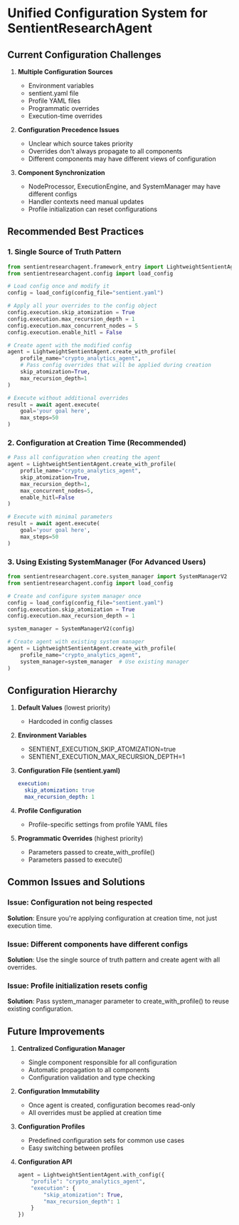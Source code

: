 # Unified Configuration System for SentientResearchAgent

## Current Configuration Challenges

1. **Multiple Configuration Sources**
   - Environment variables
   - sentient.yaml file
   - Profile YAML files
   - Programmatic overrides
   - Execution-time overrides

2. **Configuration Precedence Issues**
   - Unclear which source takes priority
   - Overrides don't always propagate to all components
   - Different components may have different views of configuration

3. **Component Synchronization**
   - NodeProcessor, ExecutionEngine, and SystemManager may have different configs
   - Handler contexts need manual updates
   - Profile initialization can reset configurations

## Recommended Best Practices

### 1. Single Source of Truth Pattern

```python
from sentientresearchagent.framework_entry import LightweightSentientAgent
from sentientresearchagent.config import load_config

# Load config once and modify it
config = load_config(config_file="sentient.yaml")

# Apply all your overrides to the config object
config.execution.skip_atomization = True
config.execution.max_recursion_depth = 1
config.execution.max_concurrent_nodes = 5
config.execution.enable_hitl = False

# Create agent with the modified config
agent = LightweightSentientAgent.create_with_profile(
    profile_name="crypto_analytics_agent",
    # Pass config overrides that will be applied during creation
    skip_atomization=True,
    max_recursion_depth=1
)

# Execute without additional overrides
result = await agent.execute(
    goal='your goal here',
    max_steps=50
)
```

### 2. Configuration at Creation Time (Recommended)

```python
# Pass all configuration when creating the agent
agent = LightweightSentientAgent.create_with_profile(
    profile_name="crypto_analytics_agent",
    skip_atomization=True,
    max_recursion_depth=1,
    max_concurrent_nodes=5,
    enable_hitl=False
)

# Execute with minimal parameters
result = await agent.execute(
    goal='your goal here',
    max_steps=50
)
```

### 3. Using Existing SystemManager (For Advanced Users)

```python
from sentientresearchagent.core.system_manager import SystemManagerV2
from sentientresearchagent.config import load_config

# Create and configure system manager once
config = load_config(config_file="sentient.yaml")
config.execution.skip_atomization = True
config.execution.max_recursion_depth = 1

system_manager = SystemManagerV2(config)

# Create agent with existing system manager
agent = LightweightSentientAgent.create_with_profile(
    profile_name="crypto_analytics_agent",
    system_manager=system_manager  # Use existing manager
)
```

## Configuration Hierarchy

1. **Default Values** (lowest priority)
   - Hardcoded in config classes

2. **Environment Variables**
   - SENTIENT_EXECUTION_SKIP_ATOMIZATION=true
   - SENTIENT_EXECUTION_MAX_RECURSION_DEPTH=1

3. **Configuration File (sentient.yaml)**
   ```yaml
   execution:
     skip_atomization: true
     max_recursion_depth: 1
   ```

4. **Profile Configuration**
   - Profile-specific settings from profile YAML files

5. **Programmatic Overrides** (highest priority)
   - Parameters passed to create_with_profile()
   - Parameters passed to execute()

## Common Issues and Solutions

### Issue: Configuration not being respected
**Solution**: Ensure you're applying configuration at creation time, not just execution time.

### Issue: Different components have different configs
**Solution**: Use the single source of truth pattern and create agent with all overrides.

### Issue: Profile initialization resets config
**Solution**: Pass system_manager parameter to create_with_profile() to reuse existing configuration.

## Future Improvements

1. **Centralized Configuration Manager**
   - Single component responsible for all configuration
   - Automatic propagation to all components
   - Configuration validation and type checking

2. **Configuration Immutability**
   - Once agent is created, configuration becomes read-only
   - All overrides must be applied at creation time

3. **Configuration Profiles**
   - Predefined configuration sets for common use cases
   - Easy switching between profiles

4. **Configuration API**
   ```python
   agent = LightweightSentientAgent.with_config({
       "profile": "crypto_analytics_agent",
       "execution": {
           "skip_atomization": True,
           "max_recursion_depth": 1
       }
   })
   ```